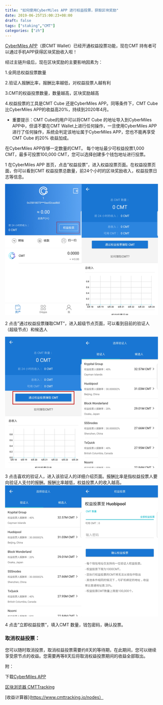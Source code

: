 ```yaml
---
title: "如何使用CyberMiles APP 进行权益投票，获取区块奖励"
date: 2019-06-25T15:00:23+08:00
draft: false
tags: ["staking","CMT"] 
categories: ["zh"] 
---
```


[CyberMiles APP](https://www.cybermiles.io/en-us/blockchain-infrastructure/cmt-wallet/)（原CMT Wallet）已经开通权益投票功能，现在CMT 持有者可以通过手机APP获得区块奖励收入啦！

经过主链升级后，现在区块奖励的主要影响因素为：

1.全网总权益投票数量

2.验证人报酬比率，报酬比率越低，对权益投票人越有利

3.CMT的权益投票数量，数量越高，区块奖励越高

4.权益投票的工具是CMT Cube 还是CyberMiles APP。同等条件下，CMT Cube 比CyberMiles APP的收益高20%，持续到2020年4月。

* 重要提示：CMT Cube的用户可以将CMT Cube 的地址导入到CyberMiles APP中，但请不要在CMT Wallet上进行任何操作，一旦使用CyberMiles APP进行了任何操作，系统会判定该地址属于CyberMiles APP，您也不能再享受CMT Cube 的20% 收益加成。

在CyberMiles APP存够一定数量的CMT。 每个地址最少可权益投票1,000 CMT，最多可投票100,000 CMT，您可以选择创建多个钱包地址进行投票。

1 在CyberMiles APP 首页，点击”权益投票”，进入权益投票页面。在权益投票页面，你可以看到CMT 权益投票总数量，前24个小时的区块奖励收入，权益投票日志等信息。

![](/images/20190625-CMT-staking-tutorial-01.png)

2 点击”通过权益投票赚取CMT”，进入超级节点页面，可以看到目前的验证人（超级节点）和候选人

![](/images/20190625-CMT-staking-tutorial-02.png)

3 点击喜欢的验证人，进入该验证人的详细介绍页面。报酬比率是指权益投票人要向验证人支付的报酬。报酬比率越低，权益投票人的收入越高。
![](/images/20190625-CMT-staking-tutorial-03.png)

4 点击”立即权益投票”，填入CMT 数量，钱包密码，确认投票。

### 取消权益投票：

您可以随时取消投票，取消权益投票需要约8天的等待期，在此期间，您可以继续享受原节点的收益。您需要再等8天后将取消权益投票期间的收益全部取出。

附：

下载[CyberMiles APP](https://www.cybermiles.io/zh-cn/blockchain-infrastructure/cmt-wallet/)

[区块浏览器 CMTTracking](https://www.cmttracking.io/)

[收益计算器](https://www.cmttracking.io/nodes）


